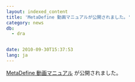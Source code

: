 ```yaml
---
layout: indexed_content
title: 'MetaDefine 動画マニュアルが公開されました。'
category: news
db:
  - dra


date: 2010-09-30T15:37:53
lang: ja
---
```


<a href="http://togotv.dbcls.jp/20100929.html">MetaDefine 動画マニュアル</a> が公開されました。

